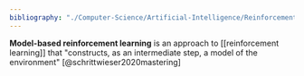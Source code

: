```yaml
---
bibliography: "./Computer-Science/Artificial-Intelligence/Reinforcement-Learning/papers.bib"
---
```


**Model-based reinforcement learning** is an approach to [[reinforcement learning]] that "constructs, as an intermediate step, a model of the environment" [@schrittwieser2020mastering]